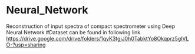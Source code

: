 # Neural_Network
Reconstruction of input spectra of compact spectrometer using Deep Neural Network
#Dataset can be found in following link.
https://drive.google.com/drive/folders/1qyK3tgjJ0h0TabktYo8Okqprz5glVLO-?usp=sharing
